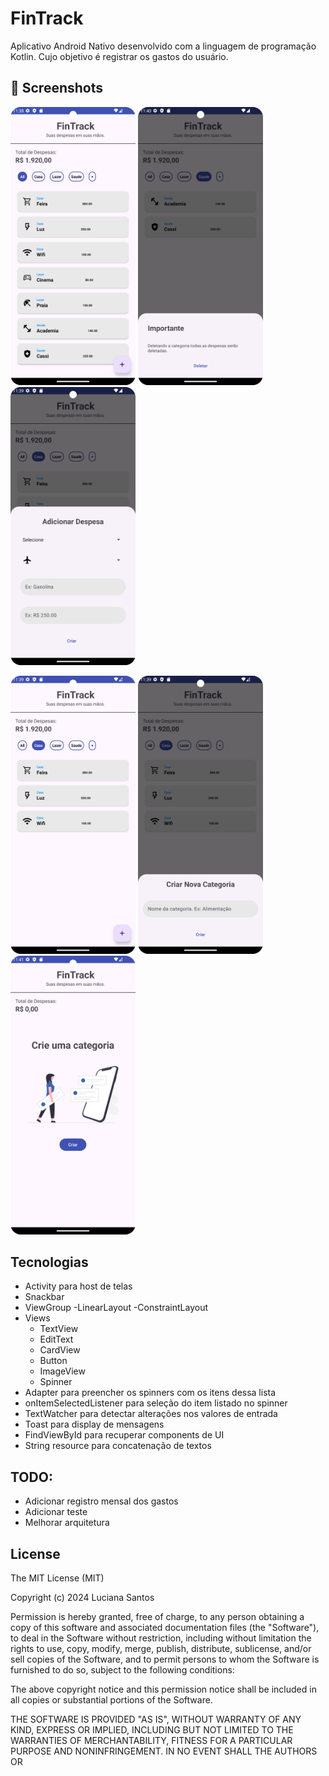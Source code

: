 # FinTrack

Aplicativo Android Nativo desenvolvido com a linguagem de programação Kotlin. Cujo objetivo é registrar os gastos do usuário.

## :camera_flash: Screenshots

<img src="https://github.com/Luciana2202/FinTrack/blob/master/Screenshot_telaAll.png" width=200/>              <img src="https://github.com/Luciana2202/FinTrack/blob/master/Screenshot_importante.png" width=200/>           <img src="https://github.com/Luciana2202/FinTrack/blob/master/Screenshot_telaadd.png" width=200/>

<img src="https://github.com/Luciana2202/FinTrack/blob/master/Screenshot_telacategory.png" width=200/>        <img src="https://github.com/Luciana2202/FinTrack/blob/master/Screenshot_telanewcategory.png" width=200/>        <img src="https://github.com/Luciana2202/FinTrack/blob/master/Screenshot_telavazia.png" width=200/>

## Tecnologias

* Activity para host de telas
* Snackbar
* ViewGroup
    -LinearLayout
    -ConstraintLayout
* Views
    - TextView
    - EditText
    - CardView
    - Button
    - ImageView
    - Spinner
* Adapter para preencher os spinners com os itens dessa lista
* onItemSelectedListener para seleção do item listado no spinner
* TextWatcher para detectar alterações nos valores de entrada
* Toast para display de mensagens
* FindViewById para recuperar components de UI
* String resource para concatenação de textos

## TODO:

* Adicionar registro mensal dos gastos
* Adicionar teste
* Melhorar arquitetura

## License
The MIT License (MIT)

Copyright (c) 2024 Luciana Santos

Permission is hereby granted, free of charge, to any person obtaining a copy of
this software and associated documentation files (the "Software"), to deal in
the Software without restriction, including without limitation the rights to
use, copy, modify, merge, publish, distribute, sublicense, and/or sell copies of
the Software, and to permit persons to whom the Software is furnished to do so,
subject to the following conditions:

The above copyright notice and this permission notice shall be included in all
copies or substantial portions of the Software.

THE SOFTWARE IS PROVIDED "AS IS", WITHOUT WARRANTY OF ANY KIND, EXPRESS OR
IMPLIED, INCLUDING BUT NOT LIMITED TO THE WARRANTIES OF MERCHANTABILITY, FITNESS
FOR A PARTICULAR PURPOSE AND NONINFRINGEMENT. IN NO EVENT SHALL THE AUTHORS OR
